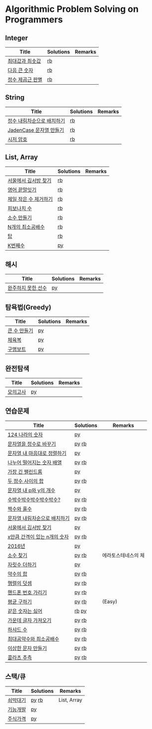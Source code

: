 # Algorithmic Problem Solving on Programmers


## Integer
| Title | Solutions | Remarks |
| ---- | ---- | ---- |
| [최대값과 최솟값](https://programmers.co.kr/learn/courses/30/lessons/12939?language=python3) | [rb](solutions/rb/30-12939.rb) | |
| [다음 큰 숫자](https://programmers.co.kr/learn/courses/30/lessons/12911?language=python3) | [rb](solutions/rb/30-12911.rb) | |
| [정수 제곱근 판별](https://programmers.co.kr/learn/courses/30/lessons/12934?language=python3) | [rb](solutions/rb/30-12934.rb) | |


## String

| Title | Solutions | Remarks |
| ---- | ---- | ---- |
| [정수 내림차순으로 배치하기](https://programmers.co.kr/learn/courses/30/lessons/12933?language=python3) | [rb](solutions/rb/30-12933.rb) | |
| [JadenCase 문자열 만들기](https://programmers.co.kr/learn/courses/30/lessons/12951?language=python3) | [rb](solutions/rb/30-12951.rb) | |
| [시저 암호](https://programmers.co.kr/learn/courses/30/lessons/12926?language=python3) | [rb](solutions/rb/30-12926.rb) | |


## List, Array

| Title | Solutions | Remarks |
| ---- | ---- | ---- |
| [서울에서 김서방 찾기](https://programmers.co.kr/learn/courses/30/lessons/12919?language=python3) | [rb](solutions/rb/30-12919.rb) | |
| [영어 끝말잇기](https://programmers.co.kr/learn/courses/30/lessons/12981?language=python3) | [rb](solutions/rb/30-12981.rb) | |
| [제일 작은 수 제거하기](https://programmers.co.kr/learn/courses/30/lessons/12935?language=python3) | [rb](solutions/rb/30-12935.rb) |
| [피보나치 수](https://programmers.co.kr/learn/courses/30/lessons/12945?language=python3) | [rb](solutions/rb/30-12945.rb) | |
| [소수 만들기](https://programmers.co.kr/learn/courses/30/lessons/12977?language=python3) | [rb](solutions/rb/30-12977.rb) | |
| [N개의 최소공배수](https://programmers.co.kr/learn/courses/30/lessons/12953?language=python3) | [rb](solutions/rb/30-12953.rb) | |
| [탑](https://programmers.co.kr/learn/courses/30/lessons/42588?language=python3) | [rb](solutions/rb/30-42588.rb) | |
| [K번째수](https://programmers.co.kr/learn/courses/30/lessons/42748?language=python3) | [py](solutions/py/30-42748.py) | |


## 해시

| Title | Solutions | Remarks |
| ---- | ---- | ---- |
| [완주하지 못한 선수](https://programmers.co.kr/learn/courses/30/lessons/42576?language=python3) | [py](solutions/py/30-42576.py) | |


## 탐욕법(Greedy)

| Title | Solutions | Remarks |
| ---- | ---- | ---- |
| [큰 수 만들기](https://programmers.co.kr/learn/courses/30/lessons/42883?language=python3) | [py](solutions/py/30-42883.py) | |
| [체육복](https://programmers.co.kr/learn/courses/30/lessons/42862?language=python3) | [py](solutions/py/30-42862.py) | |
| [구명보트](https://programmers.co.kr/learn/courses/30/lessons/42885?language=python3) | [py](solutions/py/30-42885.py) | |


## 완전탐색

| Title | Solutions | Remarks |
| ---- | ---- | ---- |
| [모의고사](https://programmers.co.kr/learn/courses/30/lessons/42840?language=python3) | [py](solutions/py/30-42840.py) | |


## 연습문제

| Title | Solutions | Remarks |
| ---- | ---- | ---- |
| [124 나라의 숫자](https://programmers.co.kr/learn/courses/30/lessons/12899?language=python3) | [py](solutions/py/30-12899.py) | |
| [문자열을 정수로 바꾸기](https://programmers.co.kr/learn/courses/30/lessons/12925?language=python3) | [py](solutions/py/30-12925.py) [rb](solutions/rb/30-12925.rb) | |
| [문자열 내 마음대로 정렬하기](https://programmers.co.kr/learn/courses/30/lessons/12915?language=python3) | [py](solutions/py/30-12915.py) | |
| [나누어 떨어지는 숫자 배열](https://programmers.co.kr/learn/courses/30/lessons/12910?language=python3) | [py](solutions/py/30-12910.py) [rb](solutions/rb/30-12910.rb) | |
| [가장 긴 팰린드롬](https://programmers.co.kr/learn/courses/30/lessons/12904?language=python3) | [py](solutions/py/30-12904.py) | |
| [두 정수 사이의 합](https://programmers.co.kr/learn/courses/30/lessons/12912?language=python3) | [py](solutions/py/30-12912.py) [rb](solutions/rb/30-12912.rb) | |
| [문자열 내 p와 y의 개수](https://programmers.co.kr/learn/courses/30/lessons/12916?language=python3) | [py](solutions/py/30-12916.py) | |
| [수박수박수박수박수박수?](https://programmers.co.kr/learn/courses/30/lessons/12922?language=python3) | [py](solutions/py/30-12922.py) [rb](solutions/rb/30-12922.rb) | |
| [짝수와 홀수](https://programmers.co.kr/learn/courses/30/lessons/12937?language=python3) | [py](solutions/py/30-12937.py) [rb](solutions/rb/30-12937.rb) | | 
| [문자열 내림차순으로 배치하기](https://programmers.co.kr/learn/courses/30/lessons/12917?language=python3) | [py](solutions/py/30-12917.py) [rb](solutions/rb/30-12917.rb) | |
| [서울에서 김서방 찾기](https://programmers.co.kr/learn/courses/30/lessons/12919?language=python3) | [py](solutions/py/30-12919.py) | |
| [x만큼 간격이 있는 n개의 숫자](https://programmers.co.kr/learn/courses/30/lessons/12954?language=python3) | [py](solutions/py/30-12954.py) [rb](solutions/rb/30-12954.rb) | | 
| [2016년](https://programmers.co.kr/learn/courses/30/lessons/12901?language=python3) | [py](solutions/py/30-12901.py) | | 
| [소수 찾기](https://programmers.co.kr/learn/courses/30/lessons/12921?language=python3) | [py](solutions/py/30-12921.py) [rb](solutions/rb/30-12921.rb) | 에라토스테네스의 체 | 
| [자릿수 더하기](https://programmers.co.kr/learn/courses/30/lessons/12931?language=python3) | [py](solutions/py/30-12931.py) | |
| [약수의 합](https://programmers.co.kr/learn/courses/30/lessons/12928?language=python3) | [py](solutions/py/30-12928.py) [rb](solutions/rb/30-12928.rb) | |
| [행렬의 덧셈](https://programmers.co.kr/learn/courses/30/lessons/12950?language=python3) | [py](solutions/py/30-12950.py) [rb](solutions/rb/30-12950.rb) | |
| [핸드폰 번호 가리기](https://programmers.co.kr/learn/courses/30/lessons/12948?language=python3) | [py](solutions/py/30-12948.py) [rb](solutions/rb/30-12948.rb) | |
| [평균 구하기](https://programmers.co.kr/learn/courses/30/lessons/12944?language=python3) | [py](solutions/py/30-12944.py) [rb](solutions/rb/30-12944.rb) | (Easy) |
| [같은 숫자는 싫어](https://programmers.co.kr/learn/courses/30/lessons/12906?language=python3) | [rb](solutions/rb/30-12906.rb) [py](solutions/py/30-12906.py) | |
| [가운데 글자 가져오기](https://programmers.co.kr/learn/courses/30/lessons/12903?language=python3) | [py](solutions/py/30-12903.py) [rb](solutions/rb/30-12903.rb) | |
| [하샤드 수](https://programmers.co.kr/learn/courses/30/lessons/12947?language=python3) | [py](solutions/py/30-12947.py) [rb](solutions/rb/30-12947.rb) | |
| [최대공약수와 최소공배수](https://programmers.co.kr/learn/courses/30/lessons/12940?language=python3) | [py](solutions/py/30-12940.py) [rb](solutions/rb/30-12940.rb) | |
| [이상한 문자 만들기](https://programmers.co.kr/learn/courses/30/lessons/12930?language=python3) | [py](solutions/py/30-12930.py) [rb](solutions/rb/30-12930.rb) | |
| [콜라츠 추측](https://programmers.co.kr/learn/courses/30/lessons/12943?language=python3) | [py](solutions/py/30-12943.py) [rb](solutions/rb/30-12943.rb) | |


## 스택/큐

| Title | Solutions | Remarks |
| ---- | ---- | ---- |
| [쇠막대기](https://programmers.co.kr/learn/courses/30/lessons/42585?language=python3) | [py](solutions/py/30-42585.py) [rb](solutions/rb/30-42585.rb) | List, Array |
| [기능개발](https://programmers.co.kr/learn/courses/30/lessons/42586?language=python3) | [py](solutions/py/30-42586.py) | |
| [주식가격](https://programmers.co.kr/learn/courses/30/lessons/42584?language=python3) | [py](solutions/py/30-42584.py) | |

